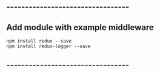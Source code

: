 
## ---------------------------------
## Add module with example middleware
```
npm install redux --save
npm install redux-logger --save
```
## ---------------------------------
